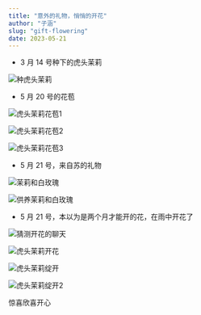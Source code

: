 ```yaml
---
title: "意外的礼物，悄悄的开花"
author: "子涵"
slug: "gift-flowering"
date: 2023-05-21
---
```


- 3 月 14 号种下的虎头茉莉

![种虎头茉莉](https://image.hyx.ink/2024/11/16b057a95bbecdb587c714b3552e987a.webp)

- 5 月 20 号的花苞

![虎头茉莉花苞1](https://image.hyx.ink/2024/11/16761442cd1760e0c0795d7c68113a40.webp)

![虎头茉莉花苞2](https://image.hyx.ink/2024/11/d2d4c28d0bbb0d459cda75b233c36914.webp)

![虎头茉莉花苞3](https://image.hyx.ink/2024/11/cec224abb0f0e1962e5f4e858295009d.webp)

- 5 月 21 号，来自苏的礼物

![茉莉和白玫瑰](https://image.hyx.ink/2024/11/086ee3254b5a5ee4093d2ea6d43a923e.webp)

![供养茉莉和白玫瑰](https://image.hyx.ink/2024/11/2886c2cebc4a4e29239ca1ab864c064b.webp)

- 5 月 21 号，本以为是两个月才能开的花，在雨中开花了

![猜测开花的聊天](https://image.hyx.ink/2024/11/7ec091148d25c4535e2522ec8c3bfa9d.webp)

![虎头茉莉开花](https://image.hyx.ink/2024/11/7f6a5c0cc5c73c480f29a15c67455d34.webp)

![虎头茉莉绽开](https://image.hyx.ink/2024/11/78af7ef0965a9bf78ec8e164839c5ff4.webp)

![虎头茉莉绽开2](https://image.hyx.ink/2024/11/6dd7f48bc332667c649237017f957a99.webp)

惊喜欣喜开心
